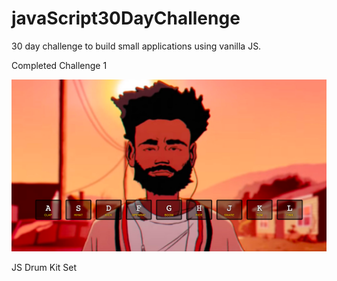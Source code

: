# javaScript30DayChallenge
30 day challenge to build small applications using vanilla JS. 

Completed Challenge 1

<img src="/drum kit set.png" />

JS Drum Kit Set
